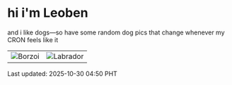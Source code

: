 # hi i'm Leoben

and i like dogs—so have some random dog pics that change whenever my CRON feels like it

|  |  |
|--------|----------|
| ![Borzoi](https://random-dog-vercel.vercel.app/api/random-borzoi?v=1761771045) | ![Labrador](https://random-dog-vercel.vercel.app/api/random-labrador?v=1761771045) |

Last updated: 2025-10-30 04:50 PHT
